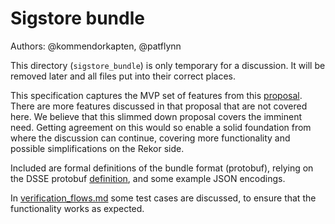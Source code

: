 # Sigstore bundle

Authors: @kommendorkapten, @patflynn

This directory (`sigstore_bundle`) is only temporary for a discussion.
It will be removed later and all files put into their correct places.

This specification captures the MVP set of features from this
[proposal](https://docs.google.com/document/d/1gucjOA_bGyRjK6TeaOI-X5GIUv8WsPzeMDMkq25Kv4Y/).
There are more features discussed in that proposal that are not
covered here. We believe that this slimmed down proposal covers the
imminent need. Getting agreement on this would so enable a solid
foundation from where the discussion can continue, covering more
functionality and possible simplifications on the Rekor side.

Included are formal definitions of the bundle format (protobuf),
relying on the DSSE protobuf
[definition](https://github.com/secure-systems-lab/dsse/blob/9c813476bd36de70a5738c72e784f123ecea16af/envelope.proto),
and some example JSON encodings.

In [verification_flows.md](verification_flows.md) some test cases are
discussed, to ensure that the functionality works as expected.
